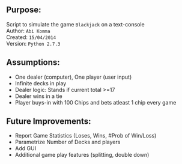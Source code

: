 ## Purpose:    
Script to simulate the game `Blackjack` on a text-console  
Author:      `Abi Komma`  
Created:     `15/04/2014`  
Version:     `Python 2.7.3`  

## Assumptions:
- One dealer (computer), One player (user input)
- Infinite decks in play
- Dealer logic: Stands if current total >=17
- Dealer wins in a tie
- Player buys-in with 100 Chips and bets atleast 1 chip every game

## Future Improvements:
- Report Game Statistics (Loses, Wins, #Prob of Win/Loss)
- Parametrize Number of Decks and players 
- Add GUI
- Additional game play features (splitting, double down)
